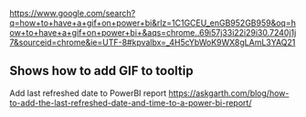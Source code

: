 https://www.google.com/search?q=how+to+have+a+gif+on+power+bi&rlz=1C1GCEU_enGB952GB959&oq=how+to+have+a+gif+on+power+bi+&aqs=chrome..69i57j33i22i29i30.7240j1j7&sourceid=chrome&ie=UTF-8#kpvalbx=_4H5cYbWoK9WX8gLAmL3YAQ21

Shows how to add GIF to tooltip
---

Add last refreshed date to PowerBI report
https://askgarth.com/blog/how-to-add-the-last-refreshed-date-and-time-to-a-power-bi-report/

